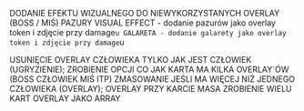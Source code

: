 DODANIE EFEKTU WIZUALNEGO DO NIEWYKORZYSTANYCH OVERLAY (BOSS / MIŚ)
PAZURY VISUAL EFFECT - dodanie pazurów jako overlay token i zdjęcie przy damage`u
GALARETA - dodanie galarety jako overlay token i zdjęcie przy damage`u

USUNIĘCIE OVERLAY CZŁOWIEKA TYLKO JAK JEST CZŁOWIEK (UGRYZIENIE);
ZROBIENIE OPCJI CO JAK KARTA MA KILKA OVERLAY`ÓW (BOSS CZŁOWIEK MIŚ ITP)
ZMASOWANIE JEŚLI MA WIĘCEJ NIŻ JEDNEGO CZŁOWIEKA (OVERLAY);
OVERLAY PRZY KARCIE MASA
ZROBIENIE WIELU KART OVERLAY JAKO ARRAY